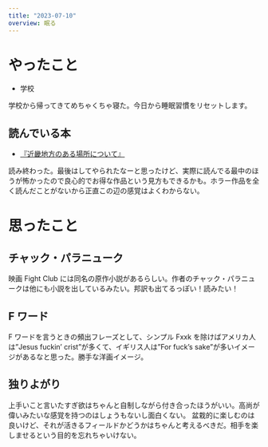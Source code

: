 ```yaml
---
title: "2023-07-10"
overview: 眠る
---
```


# やったこと

- 学校

学校から帰ってきてめちゃくちゃ寝た。今日から睡眠習慣をリセットします。

## 読んでいる本

- [『近畿地方のある場所について』](https://kakuyomu.jp/works/16817330652495155185)

読み終わった。最後はしてやられたなーと思ったけど、実際に読んでる最中のほうが怖かったので良心的でお得な作品という見方もできるかも。ホラー作品を全く読んだことがないから正直この辺の感覚はよくわからない。

# 思ったこと

## チャック・パラニューク

映画 Fight Club には同名の原作小説があるらしい。作者のチャック・パラニュークは他にも小説を出しているみたい。邦訳も出てるっぽい！読みたい！

## F ワード

F ワードを言うときの頻出フレーズとして、シンプル Fxxk を除けばアメリカ人は”Jesus fuckin’ crist”が多くて、イギリス人は”For fuck’s sake”が多いイメージがあるなと思った。勝手な洋画イメージ。

## 独りよがり

上手いこと言いたすぎ欲はちゃんと自制しながら付き合ったほうがいい。高尚が偉いみたいな感覚を持つのはしょうもないし面白くない。
盆栽的に楽しむのは良いけど、それが活きるフィールドかどうかはちゃんと考えるべきだ。相手を楽しませるという目的を忘れちゃいけない。
